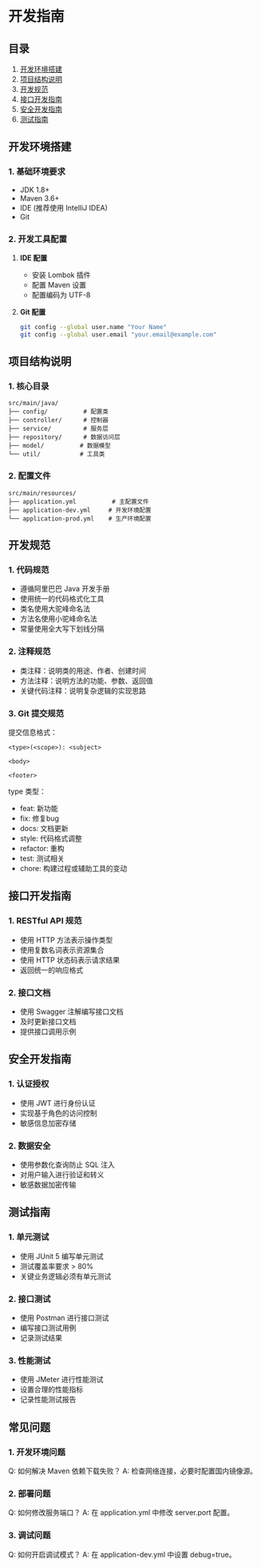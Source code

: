 # 开发指南

## 目录
1. [开发环境搭建](#开发环境搭建)
2. [项目结构说明](#项目结构说明)
3. [开发规范](#开发规范)
4. [接口开发指南](#接口开发指南)
5. [安全开发指南](#安全开发指南)
6. [测试指南](#测试指南)

## 开发环境搭建

### 1. 基础环境要求
- JDK 1.8+
- Maven 3.6+
- IDE (推荐使用 IntelliJ IDEA)
- Git

### 2. 开发工具配置
1. **IDE 配置**
   - 安装 Lombok 插件
   - 配置 Maven 设置
   - 配置编码为 UTF-8

2. **Git 配置**
   ```bash
   git config --global user.name "Your Name"
   git config --global user.email "your.email@example.com"
   ```

## 项目结构说明

### 1. 核心目录
```
src/main/java/
├── config/          # 配置类
├── controller/      # 控制器
├── service/         # 服务层
├── repository/      # 数据访问层
├── model/          # 数据模型
└── util/           # 工具类
```

### 2. 配置文件
```
src/main/resources/
├── application.yml          # 主配置文件
├── application-dev.yml     # 开发环境配置
└── application-prod.yml    # 生产环境配置
```

## 开发规范

### 1. 代码规范
- 遵循阿里巴巴 Java 开发手册
- 使用统一的代码格式化工具
- 类名使用大驼峰命名法
- 方法名使用小驼峰命名法
- 常量使用全大写下划线分隔

### 2. 注释规范
- 类注释：说明类的用途、作者、创建时间
- 方法注释：说明方法的功能、参数、返回值
- 关键代码注释：说明复杂逻辑的实现思路

### 3. Git 提交规范
提交信息格式：
```
<type>(<scope>): <subject>

<body>

<footer>
```

type 类型：
- feat: 新功能
- fix: 修复bug
- docs: 文档更新
- style: 代码格式调整
- refactor: 重构
- test: 测试相关
- chore: 构建过程或辅助工具的变动

## 接口开发指南

### 1. RESTful API 规范
- 使用 HTTP 方法表示操作类型
- 使用复数名词表示资源集合
- 使用 HTTP 状态码表示请求结果
- 返回统一的响应格式

### 2. 接口文档
- 使用 Swagger 注解编写接口文档
- 及时更新接口文档
- 提供接口调用示例

## 安全开发指南

### 1. 认证授权
- 使用 JWT 进行身份认证
- 实现基于角色的访问控制
- 敏感信息加密存储

### 2. 数据安全
- 使用参数化查询防止 SQL 注入
- 对用户输入进行验证和转义
- 敏感数据加密传输

## 测试指南

### 1. 单元测试
- 使用 JUnit 5 编写单元测试
- 测试覆盖率要求 > 80%
- 关键业务逻辑必须有单元测试

### 2. 接口测试
- 使用 Postman 进行接口测试
- 编写接口测试用例
- 记录测试结果

### 3. 性能测试
- 使用 JMeter 进行性能测试
- 设置合理的性能指标
- 记录性能测试报告

## 常见问题

### 1. 开发环境问题
Q: 如何解决 Maven 依赖下载失败？
A: 检查网络连接，必要时配置国内镜像源。

### 2. 部署问题
Q: 如何修改服务端口？
A: 在 application.yml 中修改 server.port 配置。

### 3. 调试问题
Q: 如何开启调试模式？
A: 在 application-dev.yml 中设置 debug=true。 